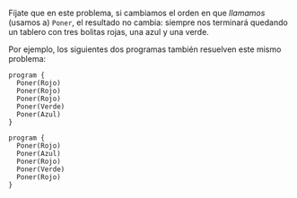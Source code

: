 Fíjate que en este problema, si cambiamos el orden en que _llamamos_ (usamos a) `Poner`, el resultado no cambia: siempre nos terminará quedando un tablero con tres bolitas rojas, una azul y una verde.

Por ejemplo, los siguientes dos programas también resuelven este mismo problema:

```gobstones
program {
  Poner(Rojo)
  Poner(Rojo)
  Poner(Rojo)
  Poner(Verde)
  Poner(Azul)
}
```

```gobstones
program {
  Poner(Rojo)
  Poner(Azul)
  Poner(Rojo)
  Poner(Verde)
  Poner(Rojo)
}
```